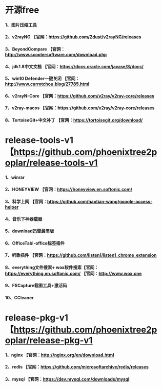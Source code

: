 # 开源free
#### 1、图片压缩工具
#### 2、v2rayNG 【官网：https://github.com/2dust/v2rayNG/releases
#### 3、BeyondCompare 【官网：http://www.scootersoftware.com/download.php
#### 4、jdk1.8中文文档 【官网：https://docs.oracle.com/javase/8/docs/
#### 5、win10 Defender一键关闭 【官网：http://www.carrotchou.blog/27785.html
#### 6、v2rayN-Core 【官网：https://github.com/v2ray/v2ray-core/releases
#### 7、v2ray-macos 【官网：https://github.com/v2ray/v2ray-core/releases
#### 8、TortoiseGit+中文补丁 【官网：https://tortoisegit.org/download/
# release-tools-v1  【https://github.com/phoenixtree2poplar/release-tools-v1
#### 1、winrar
#### 2、HONEYVIEW 【官网：https://honeyview.en.softonic.com/
#### 3、科学上网 【官网：https://github.com/haotian-wang/google-access-helper
#### 4、音乐下神器载器
#### 5、download迅雷最简版
#### 6、OfficeTabl-office标签插件
#### 7、听歌插件 【官网：https://github.com/listen1/listen1_chrome_extension
#### 8、everything文件搜索+ wox软件搜索【官网：https://everything.en.softonic.com/ 【官网：http://www.wox.one
#### 9、FSCapture截图工具+激活码
#### 10、CCleaner
# release-pkg-v1 【https://github.com/phoenixtree2poplar/release-pkg-v1
#### 1、nginx 【官网：http://nginx.org/en/download.html
#### 2、redis 【官网：https://github.com/microsoftarchive/redis/releases
#### 3、mysql 【官网：https://dev.mysql.com/downloads/mysql